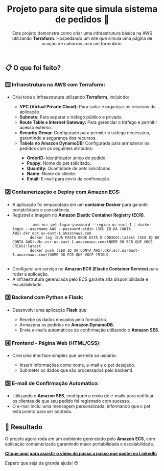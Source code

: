 <!DOCTYPE html>
<html lang="en">
<head>
  <meta charset="UTF-8">
  <meta name="viewport" content="width=device-width, initial-scale=1.0">
</head>
<body>
  <div class="container">
    <header>
      <h1>Projeto para site que simula sistema de pedidos 🐶</h1>
      <p class="subtitle">Este projeto demonstra como criar uma infraestrutura básica na AWS utilizando 
    <strong>Terraform</strong>. Hospedando um site que simula uma página de acoção de cahorros com 
    um formulário.</p>
    </header>
    <section>
      <h2>📋 O que foi feito?</h2>
      <h3>1️⃣ Infraestrutura na AWS com Terraform:</h3>
      <ul>
        <li>Criei toda a infraestrutura utilizando <strong>Terraform</strong>, incluindo:</li>
        <ul>
          <li><strong>VPC (Virtual Private Cloud):</strong> Para isolar e organizar os recursos da aplicação.</li>
          <li><strong>Subnets:</strong> Para separar o tráfego público e privado.</li>
          <li><strong>Route Table e Internet Gateway:</strong> Para gerenciar o tráfego e permitir acesso externo.</li>
          <li><strong>Security Group:</strong> Configurado para permitir o tráfego necessário, garantindo a segurança dos recursos.</li>
          <li><strong>Tabela no Amazon DynamoDB:</strong> Configurada para armazenar os pedidos com os seguintes atributos:</li>
          <ul>
            <li><strong>OrderID:</strong> Identificador único do pedido.</li>
            <li><strong>Puppy:</strong> Nome do pet solicitado.</li>
            <li><strong>Quantity:</strong> Quantidade de pets solicitados.</li>
            <li><strong>Name:</strong> Nome do cliente.</li>
            <li><strong>Email:</strong> E-mail para envio da confirmação.</li>
          </ul>
        </ul>
      </ul>
      <h3>2️⃣ Containerização e Deploy com Amazon ECS:</h3>
      <ul>
        <li>A aplicação foi empacotada em um <strong>container Docker</strong> para garantir portabilidade e consistência.</li>
        <li>Registrei a imagem no <strong>Amazon Elastic Container Registry (ECR)</strong>.</li>
        <pre>
        <code>aws ecr get-login-password --region us-east-1 | docker login --username AWS --password-stdin (SEU ID DA CONTA AWS).dkr.ecr.us-east-1.amazonaws.com
        docker tag (SUA PASTA ONDE ESTÁ O CÓDIGO):latest (SEU ID DA CONTA AWS).dkr.ecr.us-east-1.amazonaws.com/(NOME DO ECR QUE VOCÊ CRIOU):latest
        docker push (SEU ID DA CONTA AWS).dkr.ecr.us-east-1.amazonaws.com/(NOME DO ECR QUE VOCÊ CRIOU)</code>
        </pre>
        <p>
        </p>
        <li>Configurei um serviço no <strong>Amazon ECS (Elastic Container Service)</strong> para rodar a aplicação.</li>
        <li>A infraestrutura gerenciada pelo ECS garante alta disponibilidade e escalabilidade.</li>
      </ul>
      <h3>3️⃣ Backend com Python e Flask:</h3>
      <ul>
        <li>Desenvolvi uma aplicação <strong>Flask</strong> que:</li>
        <ul>
          <li>Recebe os dados enviados pelo formulário.</li>
          <li>Armazena os pedidos no <strong>Amazon DynamoDB</strong>.</li>
          <li>Envia e-mails automáticos de confirmação utilizando o <strong>Amazon SES</strong>.</li>
        </ul>
      </ul>
      <h3>4️⃣ Frontend - Página Web (HTML/CSS):</h3>
      <ul>
        <li>Criei uma interface simples que permite ao usuário:</li>
        <ul>
          <li>Inserir informações como nome, e-mail e o pet desejado.</li>
          <li>Submeter os dados que são processados pelo backend.</li>
        </ul>
      </ul>
      <h3>5️⃣ E-mail de Confirmação Automático:</h3>
      <ul>
        <li>Utilizando o <strong>Amazon SES</strong>, configurei o envio de e-mails para notificar os clientes de que seu pedido foi registrado com sucesso.</li>
        <li>O e-mail inclui uma mensagem personalizada, informando que o pet está pronto para ser adotado.</li>
      </ul>
    </section>
    <footer>
      <h2>🚀 Resultado</h2>
      <p>O projeto agora roda em um ambiente gerenciado pelo <strong>Amazon ECS</strong>, com aplicação containerizada garantindo maior portabilidade e escalabilidade.</p>
      <p>
        <strong><a href="https://www.linkedin.com/posts/vinicius-marssoy_fala-rede-neste-post-vou-compartilhar-activity-7264328990557970434-P5aa?utm_source=share&utm_medium=member_desktop" target="_blank">
        Clique aqui para assistir o vídeo do passo a passo que postei no LinkedIn</a></strong>
      </p>
      <p>Espero que seja de grande ajuda! 😊</p>
    </footer>
  </div>
</body>
</html>
